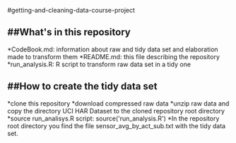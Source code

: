 #getting-and-cleaning-data-course-project

##What's in this repository
--------------------------------
*CodeBook.md: information about raw and tidy data set and elaboration made to transform them
*README.md: this file describing the repository
*run_analysis.R: R script to transform raw data set in a tidy one

##How to create the tidy data set
-------------------------------
*clone this repository
*download compressed raw data
*unzip raw data and copy the directory UCI HAR Dataset to the cloned repository root directory
*source run_analisys.R script: source('run_analysis.R')
*In the repository root directory you find the file sensor_avg_by_act_sub.txt with the tidy data set.